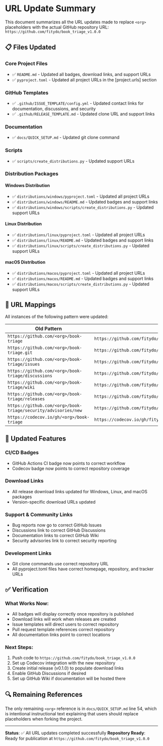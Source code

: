 # URL Update Summary

This document summarizes all the URL updates made to replace `<org>` placeholders with the actual GitHub repository URL: `https://github.com/fitydo/book_triage_v1.0.0`

## 📋 Files Updated

### Core Project Files
- ✅ `README.md` - Updated all badges, download links, and support URLs
- ✅ `pyproject.toml` - Updated all project URLs in the [project.urls] section

### GitHub Templates
- ✅ `.github/ISSUE_TEMPLATE/config.yml` - Updated contact links for documentation, discussions, and security
- ✅ `.github/RELEASE_TEMPLATE.md` - Updated clone URL and support links

### Documentation
- ✅ `docs/QUICK_SETUP.md` - Updated git clone command

### Scripts
- ✅ `scripts/create_distributions.py` - Updated support URLs

### Distribution Packages

#### Windows Distribution
- ✅ `distributions/windows/pyproject.toml` - Updated all project URLs
- ✅ `distributions/windows/README.md` - Updated badges and support links
- ✅ `distributions/windows/scripts/create_distributions.py` - Updated support URLs

#### Linux Distribution  
- ✅ `distributions/linux/pyproject.toml` - Updated all project URLs
- ✅ `distributions/linux/README.md` - Updated badges and support links
- ✅ `distributions/linux/scripts/create_distributions.py` - Updated support URLs

#### macOS Distribution
- ✅ `distributions/macos/pyproject.toml` - Updated all project URLs
- ✅ `distributions/macos/README.md` - Updated badges and support links
- ✅ `distributions/macos/scripts/create_distributions.py` - Updated support URLs

## 🔗 URL Mappings

All instances of the following pattern were updated:

| **Old Pattern** | **New URL** |
|----------------|-------------|
| `https://github.com/<org>/book-triage` | `https://github.com/fitydo/book_triage_v1.0.0` |
| `https://github.com/<org>/book-triage.git` | `https://github.com/fitydo/book_triage_v1.0.0.git` |
| `https://github.com/<org>/book-triage/issues` | `https://github.com/fitydo/book_triage_v1.0.0/issues` |
| `https://github.com/<org>/book-triage/discussions` | `https://github.com/fitydo/book_triage_v1.0.0/discussions` |
| `https://github.com/<org>/book-triage/wiki` | `https://github.com/fitydo/book_triage_v1.0.0/wiki` |
| `https://github.com/<org>/book-triage/releases` | `https://github.com/fitydo/book_triage_v1.0.0/releases` |
| `https://github.com/<org>/book-triage/security/advisories/new` | `https://github.com/fitydo/book_triage_v1.0.0/security/advisories/new` |
| `https://codecov.io/gh/<org>/book-triage` | `https://codecov.io/gh/fitydo/book_triage_v1.0.0` |

## 🎯 Updated Features

### CI/CD Badges
- GitHub Actions CI badge now points to correct workflow
- Codecov badge now points to correct repository coverage

### Download Links
- All release download links updated for Windows, Linux, and macOS packages
- Version-specific download URLs updated

### Support & Community Links
- Bug reports now go to correct GitHub Issues
- Discussions link to correct GitHub Discussions
- Documentation links to correct GitHub Wiki
- Security advisories link to correct security reporting

### Development Links
- Git clone commands use correct repository URL
- All pyproject.toml files have correct homepage, repository, and tracker URLs

## ✅ Verification

### What Works Now:
- All badges will display correctly once repository is published
- Download links will work when releases are created
- Issue templates will direct users to correct repository
- Pull request template references correct repository
- All documentation links point to correct locations

### Next Steps:
1. Push code to `https://github.com/fitydo/book_triage_v1.0.0`
2. Set up Codecov integration with the new repository
3. Create initial release (v0.1.0) to populate download links
4. Enable GitHub Discussions if desired
5. Set up GitHub Wiki if documentation will be hosted there

## 🔍 Remaining References

The only remaining `<org>` reference is in `docs/QUICK_SETUP.md` line 54, which is intentional instructional text explaining that users should replace placeholders when forking the project.

---

**Status**: ✅ All URL updates completed successfully
**Repository Ready**: Ready for publication at `https://github.com/fitydo/book_triage_v1.0.0` 